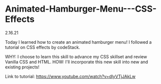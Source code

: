 # Animated-Hamburger-Menu---CSS-Effects
 2.16.21 

 
Today I learned how to create an animated hamburger menu! I followed a tutorial on CSS effects by codeStack. 

 WHY: I choose to learn this skill to advance my CSS skillset and review Vanilla CSS and HTML.
 HOW: I'll incorporate this new skill into new and existing projects! 




 Link to tutorial: https://www.youtube.com/watch?v=dIyVTjJAkLw